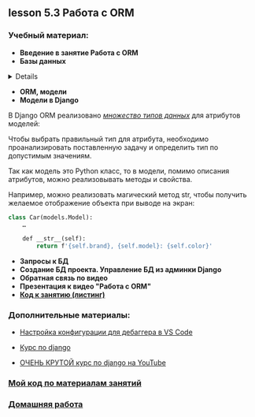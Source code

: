 ## lesson 5.3 Работа с ORM

### Учебный материал:
- **Введение в занятие Работа с ORM**
- **Базы данных**
<details> 

**Для чего нужна база данных:**
- хранение данных,
- обработка данных,
- управление данными,
- совместная работа нескольких пользователей.

У стандартных файлов есть ряд недостатков по сравнению с базой данных:
1. При хранении в файле нужно самостоятельно писать проверки структуры.
2. Возможна потеря данных в случае ошибок.
3. С файлом сложно работать нескольким людям.

Для работы с большим объёмом данных нужны высокоэффективные алгоритмы:
- поиск нужного элемента в файле,
- получение связанных данных из разных файлов,
- сортировка данных.

**СУБД** представляет собой совокупность формата хранения и кода для работы с данными, однако для разработчика СУБД — сочетание *драйвера* и *языковых запросов SQL*.

Популярные СУБД:

- MySQL,
- PostgreSQL,
- SQLite,
- Oracle и другие.

**Таблица (база данных)** — это совокупность связанных данных, хранящихся в структурированном виде. Таблица состоит из *столбцов* и *строк*, где строки называются **записью (кортежем)**, а столбцы — **атрибутами или полями (доменами)**.

Поле, каждое значение которого однозначно определяет соответствующую запись, называется **простым ключом** или **primary key (ключевым полем)**. В этом случае это поле id.

SQL — язык работы с данными:
```SQL
-- запрашиваем разные сущности, хранящиеся в отдельных таблицах

SELECT name, birthday, gender FROM person;
  
SELECT brand, name, color FROM car;
```
```SQL
Можно и из связанных данных получать общую картину:
-- у кого какая машина
SELECT person.name, car.brand, car.name
  FROM person INNER JOIN car ON car.id = person.car_id
```
Связь позволяет моделировать отношения между объектами. Существует 4 типа связей:
1. **Один к одному** — любому экземпляру сущности А соответствует только один экземпляр сущности В и наоборот. Этот тип связи редко используется. Например, для расширения таблицы.
2. **Один ко многим** — любому экземпляру сущности А соответствует 0, 1 или несколько экземпляров сущности В, но любому экземпляру сущности В соответствует только один экземпляр сущности А. Например: один учитель — много учеников.
3. **Многие к одному** — любому экземпляру сущности А соответствует только один экземпляр сущности В, но любому экземпляру сущности В соответствует 0, 1 или несколько экземпляров сущности А. Например: много учителей — один ученик.
4. **Многие ко многим** — любому экземпляру сущности А соответствует 0, 1 или несколько экземпляров сущности В, и любому экземпляру сущности В соответствует 0, 1 или несколько экземпляров сущности А. Например: множество учеников — множество учителей. 

</details>

- **ORM, модели**
- **Модели в Django**

В Django ORM реализовано *[множество типов данных](https://docs.djangoproject.com/en/3.2/ref/models/fields/#model-field-types)* для атрибутов моделей:

Чтобы выбрать правильный тип для атрибута, необходимо проанализировать поставленную задачу и определить тип по допустимым значениям.

Так как модель это Python класс, то в модели, помимо описания атрибутов, можно реализовывать методы и свойства.

Например, можно реализовать магический метод str, чтобы получить желаемое отображение объекта при выводе на экран:

```SQL
class Car(models.Model):
    …

    def __str__(self):
        return f'{self.brand}, {self.model}: {self.color}'
```

- **Запросы к БД**
- **Создание БД проекта. Управление БД из админки Django**
- **Обратная связь по видео**
- **Презентация к видео "Работа с ORM"**
- **[Код к занятию (листинг)](../DJ_code/orm)**

### Дополнительные материалы:

- [Настройка конфигурации для дебаггера в VS Code](../lesson_5.1/debug_config)

- [Курс по django](https://proglib.io/p/kurs-django-chast-1-django-chto-eto-obzor-i-ustanovka-freymvorka-struktura-proekta-2023-07-25)

- [ОЧЕНЬ КРУТОЙ курс по django на YouTube](https://www.youtube.com/playlist?list=PLA0M1Bcd0w8yU5h2vwZ4LO7h1xt8COUXl)

### [Мой код по материалам занятий](../lesson_5.1/dj_proect/)

### [Домашняя работа](../dj-homeworks/2.1-databases/)

